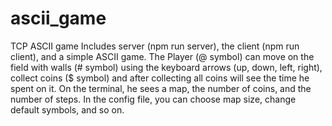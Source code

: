 # ascii_game
TCP ASCII game
Includes server (npm run server), the client (npm run client), and a simple ASCII game.
The Player (@ symbol) can move on the field with walls (# symbol) using the keyboard arrows (up, down, left, right), collect coins ($ symbol) and after collecting all coins will see the time he spent on it.
On the terminal, he sees a map, the number of coins, and the number of steps.
In the config file, you can choose map size, change default symbols, and so on.
